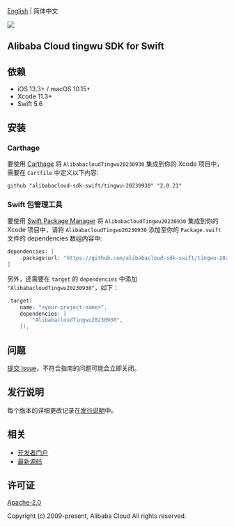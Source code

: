 [English](README.md) | 简体中文

![](https://aliyunsdk-pages.alicdn.com/icons/AlibabaCloud.svg)

## Alibaba Cloud tingwu SDK for Swift

## 依赖

- iOS 13.3+ / macOS 10.15+
- Xcode 11.3+
- Swift 5.6

## 安装

### Carthage

要使用 [Carthage](https://github.com/Carthage/Carthage) 将 `AlibabacloudTingwu20230930` 集成到你的 Xcode 项目中，需要在 `Cartfile` 中定义以下内容:

```ogdl
github "alibabacloud-sdk-swift/tingwu-20230930" "2.0.21"
```

### Swift 包管理工具

要使用 [Swift Package Manager](https://swift.org/package-manager/) 将 `AlibabacloudTingwu20230930` 集成到你的 Xcode 项目中，请将 `AlibabacloudTingwu20230930` 添加至你的 `Package.swift` 文件的 dependencies 数组内容中:

```swift
dependencies: [
    .package(url: "https://github.com/alibabacloud-sdk-swift/tingwu-20230930.git", from: "2.0.21")
]
```

另外，还需要在 `target` 的 `dependencies` 中添加 `"AlibabacloudTingwu20230930"`，如下：

```swift
.target(
    name: "<your-project-name>",
    dependencies: [
        "AlibabacloudTingwu20230930",
    ]),
```

## 问题

[提交 Issue](https://github.com/alibabacloud-sdk-swift/tingwu-20230930/issues/new)，不符合指南的问题可能会立即关闭。

## 发行说明

每个版本的详细更改记录在[发行说明](./ChangeLog.txt)中。

## 相关

* [开发者门户](https://next.api.aliyun.com/home)
* [最新源码](https://github.com/alibabacloud-sdk-swift/tingwu-20230930)

## 许可证

[Apache-2.0](http://www.apache.org/licenses/LICENSE-2.0)

Copyright (c) 2009-present, Alibaba Cloud All rights reserved.
